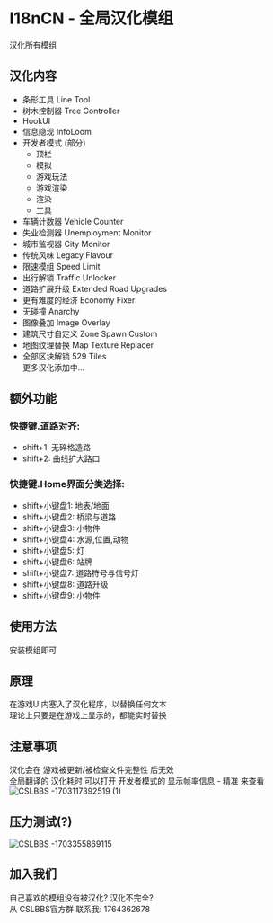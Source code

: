 # I18nCN - 全局汉化模组  
汉化所有模组   

## 汉化内容​
* 条形工具 Line Tool
* 树木控制器 Tree Controller
* HookUI
* 信息隐现 InfoLoom
* 开发者模式 (部分)
  * 顶栏
  * 模拟
  * 游戏玩法
  * 游戏渲染
  * 渲染
  * 工具
* 车辆计数器 Vehicle Counter
* 失业检测器 Unemployment Monitor
* 城市监视器 City Monitor
* 传统风味 Legacy Flavour
* 限速模组 Speed Limit
* 出行解锁 Traffic Unlocker
* 道路扩展升级 Extended Road Upgrades
* 更有难度的经济 Economy Fixer
* 无碰撞 Anarchy
* 图像叠加 Image Overlay
* 建筑尺寸自定义 Zone Spawn Custom
* 地图纹理替换 Map Texture Replacer
* 全部区块解锁 529 Tiles  
更多汉化添加中...  

## 额外功能​
### 快捷键.道路对齐:​  
* shift+1: 无碎格造路
* shift+2: 曲线扩大路口
  
### 快捷键.Home界面分类选择:​  
* shift+小键盘1: 地表/地面
* shift+小键盘2: 桥梁与道路
* shift+小键盘3: 小物件
* shift+小键盘4: 水源,位置,动物
* shift+小键盘5: 灯
* shift+小键盘6: 站牌
* shift+小键盘7: 道路符号与信号灯
* shift+小键盘8: 道路升级
* shift+小键盘9: 小物件

## 使用方法​  
安装模组即可  

## 原理​  
在游戏UI内塞入了汉化程序，以替换任何文本  
理论上只要是在游戏上显示的，都能实时替换  

## 注意事项​
汉化会在 游戏被更新/被检查文件完整性 后无效  
全局翻译的 汉化耗时 可以打开 开发者模式的 显示帧率信息 - 精准 来查看  
![CSLBBS -1703117392519 (1)](https://github.com/thx114/mio-i18-cn/assets/52259890/1e1c5c18-eac6-4e3e-a4b5-e0e3431eb51c)

## 压力测试(?)​
![CSLBBS -1703355869115](https://github.com/thx114/mio-i18-cn/assets/52259890/f59f17da-ac4b-417b-8856-0a91f082ce07)

## 加入我们​
自己喜欢的模组没有被汉化? 汉化不完全?  
从 CSLBBS官方群 联系我: 1764362678  
